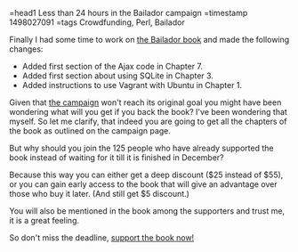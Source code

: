 =head1 Less than 24 hours in the Bailador campaign
=timestamp 1498027091
=tags Crowdfunding, Perl, Bailador



Finally I had some time to work on <a href="https://leanpub.com/bailador">the Bailador book</a> and made the following changes:

<ul>
<li>Added first section of the Ajax code in Chapter 7.</li>
<li>Added first section about using SQLite in Chapter 3.</li>
<li>Added instructions to use Vagrant with Ubuntu in Chapter 1.</li>
</ul>

Given that <a href="http://perl6maven.com/book">the campaign</a> won't reach its original goal you might have
been wondering what will you get if you back the book? I've been
wondering that myself. So let me clarify, that indeed you are going to
get all the chapters of the book as outlined on the campaign page.

But why should you join the 125 people who have already supported the
book instead of waiting for it till it is finished in December?

Because this way you can either get a deep discount ($25 instead of
$55), or you can gain early access to the book that will give an
advantage over those who buy it later. (And still get $5 discount.)

You will also be mentioned in the book among the supporters and trust
me, it is a great feeling.

So don't miss the deadline, <a href="http://perl6maven.com/book">support the book now!</a>

